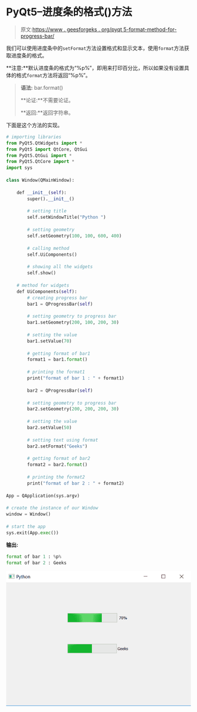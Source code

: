 # PyQt5–进度条的格式()方法

> 原文:[https://www . geesforgeks . org/pyqt 5-format-method-for-progress-bar/](https://www.geeksforgeeks.org/pyqt5-format-method-for-progress-bar/)

我们可以使用进度条中的`setFormat`方法设置格式和显示文本，使用`format`方法获取进度条的格式。

**注意:**默认进度条的格式为“%p%”，即用来打印百分比，所以如果没有设置具体的格式`format`方法将返回“%p%”。

> **语法:** bar.format()
> 
> **论证:**不需要论证。
> 
> **返回:**返回字符串。

下面是这个方法的实现。

```py
# importing libraries
from PyQt5.QtWidgets import * 
from PyQt5 import QtCore, QtGui
from PyQt5.QtGui import * 
from PyQt5.QtCore import *
import sys

class Window(QMainWindow):

    def __init__(self):
        super().__init__()

        # setting title
        self.setWindowTitle("Python ")

        # setting geometry
        self.setGeometry(100, 100, 600, 400)

        # calling method
        self.UiComponents()

        # showing all the widgets
        self.show()

    # method for widgets
    def UiComponents(self):
        # creating progress bar
        bar1 = QProgressBar(self)

        # setting geometry to progress bar
        bar1.setGeometry(200, 100, 200, 30)

        # setting the value
        bar1.setValue(70)

        # getting format of bar1
        format1 = bar1.format()

        # printing the format1
        print("format of bar 1 : " + format1)

        bar2 = QProgressBar(self)

        # setting geometry to progress bar
        bar2.setGeometry(200, 200, 200, 30)

        # setting the value
        bar2.setValue(50)

        # setting text using format
        bar2.setFormat("Geeks")

        # getting format of bar2
        format2 = bar2.format()

        # printing the format2
        print("format of bar 2 : " + format2)

App = QApplication(sys.argv)

# create the instance of our Window
window = Window()

# start the app
sys.exit(App.exec())
```

**输出:**

```py
format of bar 1 : %p%
format of bar 2 : Geeks

```

![](img/c4a20e68142cc5cc9178469b1bbdb0fe.png)